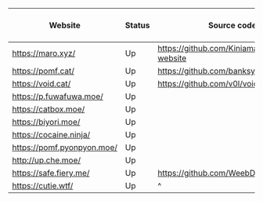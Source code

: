 | Website                    | Status | Source code                                   | Size limit (MiB) | JS-free? | Notes
|----------------------------|--------|-----------------------------------------------|------------------|----------|----------------------------------
| https://maro.xyz/          | Up     | https://github.com/Kiniamaro/maro.xyz-website |               50 | No       |
| https://pomf.cat/          | Up     | https://github.com/banksymate/Pomf            |               75 | No       |
| https://void.cat/          | Up     | https://github.com/v0l/void.cat               |             2048 | No       |
| https://p.fuwafuwa.moe/    | Up     |                                               |               50 | Yes      |
| https://catbox.moe/        | Up     |                                               |              200 | Yes      |
| https://biyori.moe/        | Up     |                                               |              100 | No       |
| https://cocaine.ninja/     | Up     |                                               |               32 | Yes      |
| https://pomf.pyonpyon.moe/ | Up     |                                               |               50 | No       |
| http://up.che.moe/         | Up     |                                               |               50 | No       |
| https://safe.fiery.me/     | Up     | https://github.com/WeebDev/lolisafe           |              512 | Yes      |
| https://cutie.wtf/         | Up     | ^                                             |              100 | Yes      |
